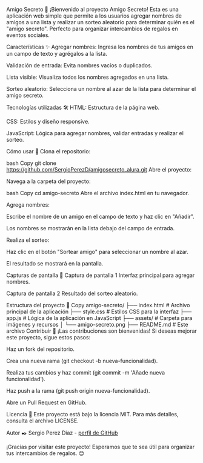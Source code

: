 Amigo Secreto 🎁
¡Bienvenido al proyecto Amigo Secreto! Esta es una aplicación web simple que permite a los usuarios agregar nombres de amigos a una lista y realizar un sorteo aleatorio para determinar quién es el "amigo secreto". Perfecto para organizar intercambios de regalos en eventos sociales.

Características ✨
Agregar nombres: Ingresa los nombres de tus amigos en un campo de texto y agrégalos a la lista.

Validación de entrada: Evita nombres vacíos o duplicados.

Lista visible: Visualiza todos los nombres agregados en una lista.

Sorteo aleatorio: Selecciona un nombre al azar de la lista para determinar el amigo secreto.

Tecnologías utilizadas 🛠️
HTML: Estructura de la página web.

CSS: Estilos y diseño responsive.

JavaScript: Lógica para agregar nombres, validar entradas y realizar el sorteo.

Cómo usar 🚀
Clona el repositorio:

bash
Copy
git clone https://github.com/SergioPerezD/amigosecreto_alura.git
Abre el proyecto:

Navega a la carpeta del proyecto:

bash
Copy
cd amigo-secreto
Abre el archivo index.html en tu navegador.

Agrega nombres:

Escribe el nombre de un amigo en el campo de texto y haz clic en "Añadir".

Los nombres se mostrarán en la lista debajo del campo de entrada.

Realiza el sorteo:

Haz clic en el botón "Sortear amigo" para seleccionar un nombre al azar.

El resultado se mostrará en la pantalla.

Capturas de pantalla 📸
Captura de pantalla 1
Interfaz principal para agregar nombres.

Captura de pantalla 2
Resultado del sorteo aleatorio.

Estructura del proyecto 📂
Copy
amigo-secreto/
├── index.html          # Archivo principal de la aplicación
├── style.css           # Estilos CSS para la interfaz
├── app.js              # Lógica de la aplicación en JavaScript
├── assets/             # Carpeta para imágenes y recursos
│   └── amigo-secreto.png
├── README.md           # Este archivo
Contribuir 🤝
¡Las contribuciones son bienvenidas! Si deseas mejorar este proyecto, sigue estos pasos:

Haz un fork del repositorio.

Crea una nueva rama (git checkout -b nueva-funcionalidad).

Realiza tus cambios y haz commit (git commit -m 'Añade nueva funcionalidad').

Haz push a la rama (git push origin nueva-funcionalidad).

Abre un Pull Request en GitHub.

Licencia 📄
Este proyecto está bajo la licencia MIT. Para más detalles, consulta el archivo LICENSE.

Autor ✒️
Sergio Perez Diaz - [perfil de GitHub](https://github.com/SergioPerezD)

¡Gracias por visitar este proyecto! Esperamos que te sea útil para organizar tus intercambios de regalos. 😊